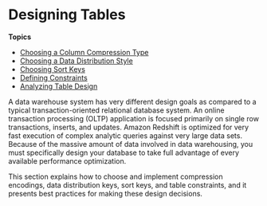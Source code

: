 # Designing Tables<a name="t_Creating_tables"></a>

**Topics**
+ [Choosing a Column Compression Type](t_Compressing_data_on_disk.md)
+ [Choosing a Data Distribution Style](t_Distributing_data.md)
+ [Choosing Sort Keys](t_Sorting_data.md)
+ [Defining Constraints](t_Defining_constraints.md)
+ [Analyzing Table Design](c_analyzing-table-design.md)

A data warehouse system has very different design goals as compared to a typical transaction\-oriented relational database system\. An online transaction processing \(OLTP\) application is focused primarily on single row transactions, inserts, and updates\. Amazon Redshift is optimized for very fast execution of complex analytic queries against very large data sets\. Because of the massive amount of data involved in data warehousing, you must specifically design your database to take full advantage of every available performance optimization\. 

This section explains how to choose and implement compression encodings, data distribution keys, sort keys, and table constraints, and it presents best practices for making these design decisions\.